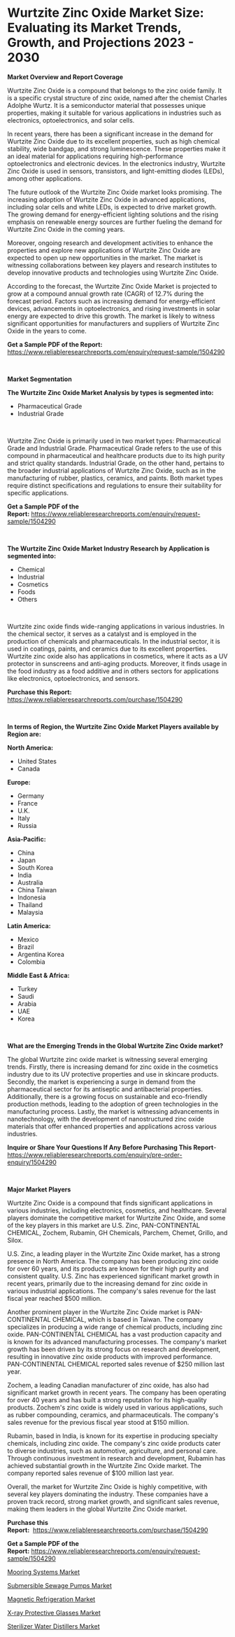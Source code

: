 <p><h1>Wurtzite Zinc Oxide Market Size: Evaluating its Market Trends, Growth, and Projections 2023 - 2030</h1></p><p><strong>Market Overview and Report Coverage</strong></p>
<p><p>Wurtzite Zinc Oxide is a compound that belongs to the zinc oxide family. It is a specific crystal structure of zinc oxide, named after the chemist Charles Adolphe Wurtz. It is a semiconductor material that possesses unique properties, making it suitable for various applications in industries such as electronics, optoelectronics, and solar cells.</p><p>In recent years, there has been a significant increase in the demand for Wurtzite Zinc Oxide due to its excellent properties, such as high chemical stability, wide bandgap, and strong luminescence. These properties make it an ideal material for applications requiring high-performance optoelectronics and electronic devices. In the electronics industry, Wurtzite Zinc Oxide is used in sensors, transistors, and light-emitting diodes (LEDs), among other applications.</p><p>The future outlook of the Wurtzite Zinc Oxide market looks promising. The increasing adoption of Wurtzite Zinc Oxide in advanced applications, including solar cells and white LEDs, is expected to drive market growth. The growing demand for energy-efficient lighting solutions and the rising emphasis on renewable energy sources are further fueling the demand for Wurtzite Zinc Oxide in the coming years.</p><p>Moreover, ongoing research and development activities to enhance the properties and explore new applications of Wurtzite Zinc Oxide are expected to open up new opportunities in the market. The market is witnessing collaborations between key players and research institutes to develop innovative products and technologies using Wurtzite Zinc Oxide.</p><p>According to the forecast, the Wurtzite Zinc Oxide Market is projected to grow at a compound annual growth rate (CAGR) of 12.7% during the forecast period. Factors such as increasing demand for energy-efficient devices, advancements in optoelectronics, and rising investments in solar energy are expected to drive this growth. The market is likely to witness significant opportunities for manufacturers and suppliers of Wurtzite Zinc Oxide in the years to come.</p></p>
<p><strong>Get a Sample PDF of the Report:</strong> <a href="https://www.reliableresearchreports.com/enquiry/request-sample/1504290">https://www.reliableresearchreports.com/enquiry/request-sample/1504290</a></p>
<p>&nbsp;</p>
<p><strong>Market Segmentation</strong></p>
<p><strong>The Wurtzite Zinc Oxide Market Analysis by types is segmented into:</strong></p>
<p><ul><li>Pharmaceutical Grade</li><li>Industrial Grade</li></ul></p>
<p>&nbsp;</p>
<p><p>Wurtzite Zinc Oxide is primarily used in two market types: Pharmaceutical Grade and Industrial Grade. Pharmaceutical Grade refers to the use of this compound in pharmaceutical and healthcare products due to its high purity and strict quality standards. Industrial Grade, on the other hand, pertains to the broader industrial applications of Wurtzite Zinc Oxide, such as in the manufacturing of rubber, plastics, ceramics, and paints. Both market types require distinct specifications and regulations to ensure their suitability for specific applications.</p></p>
<p><strong>Get a Sample PDF of the Report:</strong>&nbsp;<a href="https://www.reliableresearchreports.com/enquiry/request-sample/1504290">https://www.reliableresearchreports.com/enquiry/request-sample/1504290</a></p>
<p>&nbsp;</p>
<p><strong>The Wurtzite Zinc Oxide Market Industry Research by Application is segmented into:</strong></p>
<p><ul><li>Chemical</li><li>Industrial</li><li>Cosmetics</li><li>Foods</li><li>Others</li></ul></p>
<p>&nbsp;</p>
<p><p>Wurtzite zinc oxide finds wide-ranging applications in various industries. In the chemical sector, it serves as a catalyst and is employed in the production of chemicals and pharmaceuticals. In the industrial sector, it is used in coatings, paints, and ceramics due to its excellent properties. Wurtzite zinc oxide also has applications in cosmetics, where it acts as a UV protector in sunscreens and anti-aging products. Moreover, it finds usage in the food industry as a food additive and in others sectors for applications like electronics, optoelectronics, and sensors.</p></p>
<p><strong>Purchase this Report:</strong>&nbsp; <a href="https://www.reliableresearchreports.com/purchase/1504290">https://www.reliableresearchreports.com/purchase/1504290</a></p>
<p>&nbsp;</p>
<p><strong>In terms of Region, the Wurtzite Zinc Oxide Market Players available by Region are:</strong></p>
<p>
    <p> <strong> North America: </strong>
        <ul>
            <li>United States</li>
            <li>Canada</li>
        </ul>
        </p> 
    <p> <strong> Europe: </strong>
        <ul>
            <li>Germany</li>
            <li>France</li>
            <li>U.K.</li>
            <li>Italy</li>
            <li>Russia</li>
        </ul>
        </p> 
    <p> <strong> Asia-Pacific: </strong>
        <ul>
            <li>China</li>
            <li>Japan</li>
            <li>South Korea</li>
            <li>India</li>
            <li>Australia</li>
            <li>China Taiwan</li>
            <li>Indonesia</li>
            <li>Thailand</li>
            <li>Malaysia</li>
        </ul>
        </p> 
    <p> <strong> Latin America: </strong>
        <ul>
            <li>Mexico</li>
            <li>Brazil</li>
            <li>Argentina Korea</li>
            <li>Colombia</li>
        </ul>
        </p> 
    <p> <strong> Middle East & Africa: </strong>
        <ul>
            <li>Turkey</li>
            <li>Saudi</li>
            <li>Arabia</li>
            <li>UAE</li>
            <li>Korea</li>
        </ul>
    </p>
    </p>
<p>&nbsp;</p>
<p><strong>What are the Emerging Trends in the Global Wurtzite Zinc Oxide market?</strong></p>
<p><p>The global Wurtzite zinc oxide market is witnessing several emerging trends. Firstly, there is increasing demand for zinc oxide in the cosmetics industry due to its UV protective properties and use in skincare products. Secondly, the market is experiencing a surge in demand from the pharmaceutical sector for its antiseptic and antibacterial properties. Additionally, there is a growing focus on sustainable and eco-friendly production methods, leading to the adoption of green technologies in the manufacturing process. Lastly, the market is witnessing advancements in nanotechnology, with the development of nanostructured zinc oxide materials that offer enhanced properties and applications across various industries.</p></p>
<p><strong>Inquire or Share Your Questions If Any Before Purchasing This Report</strong>- <a href="https://www.reliableresearchreports.com/enquiry/pre-order-enquiry/1504290">https://www.reliableresearchreports.com/enquiry/pre-order-enquiry/1504290</a></p>
<p>&nbsp;</p>
<p><strong>Major Market Players</strong></p>
<p><p>Wurtzite Zinc Oxide is a compound that finds significant applications in various industries, including electronics, cosmetics, and healthcare. Several players dominate the competitive market for Wurtzite Zinc Oxide, and some of the key players in this market are U.S. Zinc, PAN-CONTINENTAL CHEMICAL, Zochem, Rubamin, GH Chemicals, Parchem, Chemet, Grillo, and Silox.</p><p>U.S. Zinc, a leading player in the Wurtzite Zinc Oxide market, has a strong presence in North America. The company has been producing zinc oxide for over 60 years, and its products are known for their high purity and consistent quality. U.S. Zinc has experienced significant market growth in recent years, primarily due to the increasing demand for zinc oxide in various industrial applications. The company's sales revenue for the last fiscal year reached $500 million.</p><p>Another prominent player in the Wurtzite Zinc Oxide market is PAN-CONTINENTAL CHEMICAL, which is based in Taiwan. The company specializes in producing a wide range of chemical products, including zinc oxide. PAN-CONTINENTAL CHEMICAL has a vast production capacity and is known for its advanced manufacturing processes. The company's market growth has been driven by its strong focus on research and development, resulting in innovative zinc oxide products with improved performance. PAN-CONTINENTAL CHEMICAL reported sales revenue of $250 million last year.</p><p>Zochem, a leading Canadian manufacturer of zinc oxide, has also had significant market growth in recent years. The company has been operating for over 40 years and has built a strong reputation for its high-quality products. Zochem's zinc oxide is widely used in various applications, such as rubber compounding, ceramics, and pharmaceuticals. The company's sales revenue for the previous fiscal year stood at $150 million.</p><p>Rubamin, based in India, is known for its expertise in producing specialty chemicals, including zinc oxide. The company's zinc oxide products cater to diverse industries, such as automotive, agriculture, and personal care. Through continuous investment in research and development, Rubamin has achieved substantial growth in the Wurtzite Zinc Oxide market. The company reported sales revenue of $100 million last year.</p><p>Overall, the market for Wurtzite Zinc Oxide is highly competitive, with several key players dominating the industry. These companies have a proven track record, strong market growth, and significant sales revenue, making them leaders in the global Wurtzite Zinc Oxide market.</p></p>
<p><strong>Purchase this Report:</strong>&nbsp;&nbsp;<a href="https://www.reliableresearchreports.com/purchase/1504290">https://www.reliableresearchreports.com/purchase/1504290</a></p>
<p></p>
<p><strong>Get a Sample PDF of the Report:</strong>&nbsp;<a href="https://www.reliableresearchreports.com/enquiry/request-sample/1504290">https://www.reliableresearchreports.com/enquiry/request-sample/1504290</a></p>
<p><p><a href="https://www.linkedin.com/pulse/mooring-systems-market-challenges-opportunities-growth-nfrce/">Mooring Systems Market</a></p><p><a href="https://medium.com/@ziansann43365/submersible-sewage-pumps-market-size-growth-forecast-2023-2030-3bd455a94868">Submersible Sewage Pumps Market</a></p><p><a href="https://www.linkedin.com/pulse/magnetic-refrigeration-market-insights-players-forecast-a4ree/">Magnetic Refrigeration Market</a></p><p><a href="https://github.com/rexevange/Market-Research-Report-List-1/blob/main/x-ray-protective-glasses-market.md">X-ray Protective Glasses Market</a></p><p><a href="https://github.com/lilstefpacute/Market-Research-Report-List-1/blob/main/sterilizer-water-distillers-market.md">Sterilizer Water Distillers Market</a></p></p>